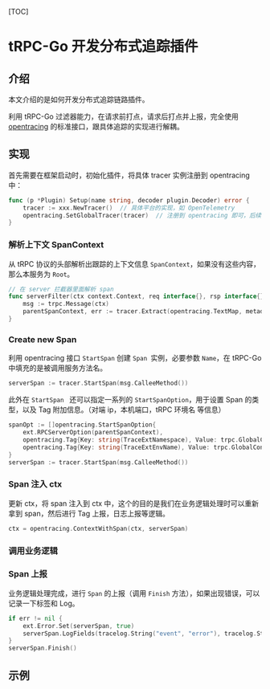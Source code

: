 [TOC]

# tRPC-Go 开发分布式追踪插件

## 介绍

本文介绍的是如何开发分布式追踪链路插件。

利用 tRPC-Go 过滤器能力，在请求前打点，请求后打点并上报，完全使用 [opentracing](https://github.com/opentracing/opentracing-go) 的标准接口，跟具体追踪的实现进行解耦。

## 实现

首先需要在框架启动时，初始化插件，将具体 tracer 实例注册到 opentracing 中：

```go
func (p *Plugin) Setup(name string, decoder plugin.Decoder) error {
    tracer := xxx.NewTracer()  // 具体平台的实现，如 OpenTelemetry
    opentracing.SetGlobalTracer(tracer)  // 注册到 opentracing 即可，后续操作直接使用 opentracing 的接口
}
```

### 解析上下文 SpanContext

从 tRPC 协议的头部解析出跟踪的上下文信息 `SpanContext`，如果没有这些内容，那么本服务为 `Root`。

```go
// 在 server 拦截器里面解析 span
func serverFilter(ctx context.Context, req interface{}, rsp interface{}) error {
    msg := trpc.Message(ctx) 
    parentSpanContext, err := tracer.Extract(opentracing.TextMap, metadataTextMap(md)) // err != nil 说明是 root
}
```

### Create new Span

利用 opentracing 接口 `StartSpan` 创建 `Span `实例，必要参数 `Name`，在 tRPC-Go 中填充的是被调用服务方法名。

```go
serverSpan := tracer.StartSpan(msg.CalleeMethod())
```

此外在 `StartSpan ` 还可以指定一系列的 `StartSpanOption`，用于设置 Span 的类型，以及 Tag 附加信息。（对端 ip，本机端口，tRPC 环境名 等信息）

```go
spanOpt := []opentracing.StartSpanOption{ 
    ext.RPCServerOption(parentSpanContext), 
    opentracing.Tag{Key: string(TraceExtNamespace), Value: trpc.GlobalConfig().Global.Namespace}, 
    opentracing.Tag{Key: string(TraceExtEnvName), Value: trpc.GlobalConfig().Global.EnvName}, 
} 
serverSpan := tracer.StartSpan(msg.CalleeMethod())
```

### Span 注入 ctx

更新 ctx，将 span 注入到 ctx 中，这个的目的是我们在业务逻辑处理时可以重新拿到 span，然后进行 Tag 上报，日志上报等逻辑。

```go
ctx = opentracing.ContextWithSpan(ctx, serverSpan)
```

### 调用业务逻辑

### Span 上报

业务逻辑处理完成，进行 `Span` 的上报（调用 `Finish` 方法），如果出现错误，可以记录一下标签和 Log。

```go
if err != nil { 
    ext.Error.Set(serverSpan, true) 
    serverSpan.LogFields(tracelog.String("event", "error"), tracelog.String("message", err.Error())) 
} 
serverSpan.Finish()
```

## 示例

